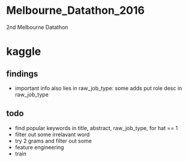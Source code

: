 # Melbourne_Datathon_2016
2nd Melbourne Datathon

# kaggle
## findings
- important info also lies in raw_job_type: some adds put role desc in raw_job_type

## todo
- find popular keywords in title, abstract, raw_job_type, for hat == 1
- filter out some irrelavant word
- try 2 grams and filter out some
- feature engineering
- train
